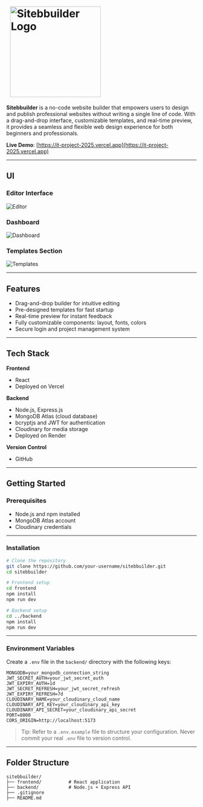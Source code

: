 # <img src="https://res.cloudinary.com/dfgoyoeml/image/upload/v1746971973/wwvstk5vxklqb4pntxw3.png" alt="Sitebbuilder Logo" width="240" style="vertical-align: middle; margin-left: 10px;">

**Sitebbuilder** is a no-code website builder that empowers users to design and publish professional websites without writing a single line of code. With a drag-and-drop interface, customizable templates, and real-time preview, it provides a seamless and flexible web design experience for both beginners and professionals.

**Live Demo**: [https://it-project-2025.vercel.app](https://it-project-2025.vercel.app)

---

## UI

### Editor Interface

![Editor](https://res.cloudinary.com/dfgoyoeml/image/upload/v1746972919/aajqsii0amtnnwsmljpt.png)

### Dashboard

![Dashboard](https://res.cloudinary.com/dfgoyoeml/image/upload/v1746972068/sveqgod13iha9rwf0o9s.png)

### Templates Section

![Templates](https://res.cloudinary.com/dfgoyoeml/image/upload/v1746972084/mtepahajnjx7mnc6p7b9.png)



---

## Features

* Drag-and-drop builder for intuitive editing
* Pre-designed templates for fast startup
* Real-time preview for instant feedback
* Fully customizable components: layout, fonts, colors
* Secure login and project management system

---

## Tech Stack

**Frontend**

* React
* Deployed on Vercel

**Backend**

* Node.js, Express.js
* MongoDB Atlas (cloud database)
* bcryptjs and JWT for authentication
* Cloudinary for media storage
* Deployed on Render

**Version Control**

* GitHub

---

## Getting Started

### Prerequisites

* Node.js and npm installed
* MongoDB Atlas account
* Cloudinary credentials

---

### Installation

```bash
# Clone the repository
git clone https://github.com/your-username/sitebbuilder.git
cd sitebbuilder

# Frontend setup
cd frontend
npm install
npm run dev

# Backend setup
cd ../backend
npm install
npm run dev
````

---

### Environment Variables

Create a `.env` file in the `backend/` directory with the following keys:

```
MONGODB=your_mongodb_connection_string
JWT_SECRET_AUTH=your_jwt_secret_auth
JWT_EXPIRY_AUTH=1d
JWT_SECRET_REFRESH=your_jwt_secret_refresh
JWT_EXPIRY_REFRESH=7d
CLOUDINARY_NAME=your_cloudinary_cloud_name
CLOUDINARY_API_KEY=your_cloudinary_api_key
CLOUDINARY_API_SECRET=your_cloudinary_api_secret
PORT=8000
CORS_ORIGIN=http://localhost:5173
```

> Tip: Refer to a `.env.example` file to structure your configuration. Never commit your real `.env` file to version control.

---

## Folder Structure

```
sitebbuilder/
├── frontend/          # React application
├── backend/           # Node.js + Express API
├── .gitignore
├── README.md
```

